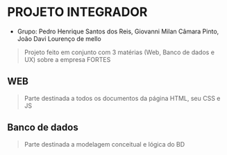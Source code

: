 # PROJETO INTEGRADOR
- Grupo: Pedro Henrique Santos dos Reis, Giovanni Milan Câmara Pinto, João Davi Lourenço de mello
> Projeto feito em conjunto com 3 matérias (Web, Banco de dados e UX) sobre a empresa FORTES

## WEB
> Parte destinada a todos os documentos da página HTML, seu CSS e JS

## Banco de dados
> Parte destinada a modelagem conceitual e lógica do BD 
